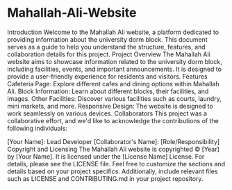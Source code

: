 # Mahallah-Ali-Website
Introduction
Welcome to the Mahallah Ali website, a platform dedicated to providing information about the university dorm block. This document serves as a guide to help you understand the structure, features, and collaboration details for this project.
Project Overview
The Mahallah Ali website aims to showcase information related to the university dorm block, including facilities, events, and important announcements. It is designed to provide a user-friendly experience for residents and visitors.
Features
Cafeteria Page: Explore different cafes and dining options within Mahallah Ali.
Block Information: Learn about different blocks, their facilities, and images.
Other Facilities: Discover various facilities such as courts, laundry, mini markets, and more.
Responsive Design: The website is designed to work seamlessly on various devices.
Collaborators
This project was a collaborative effort, and we'd like to acknowledge the contributions of the following individuals:

[Your Name]: Lead Developer
[Collaborator's Name]: [Role/Responsibility]
Copyright and Licensing
The Mahallah Ali website is copyrighted © [Year] by [Your Name]. It is licensed under the [License Name] License. For details, please see the LICENSE file.
Feel free to customize the sections and details based on your project specifics. Additionally, include relevant files such as LICENSE and CONTRIBUTING.md in your project repository.
